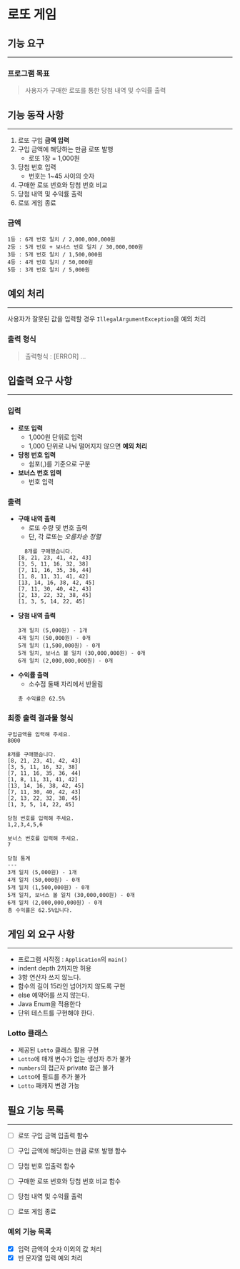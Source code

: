 # 로또 게임

## 기능 요구 
---

### 프로그램 목표

>사용자가 구매한 로또를 통한 당첨 내역 및 수익률 출력


## **기능 동작 사항**
---
1. 로또 구입 **금액 입력**
2. 구입 금액에 해당하는 만큼 로또 발행
   - 로또 1장 = 1,000원
3. 당첨 번호 입력
    - 번호는 1~45 사이의 숫자
4. 구매한 로또 번호와 당첨 번호 비교
5. 당첨 내역 및 수익률 출력
6. 로또 게임 종료


### 금액
```
1등 : 6개 번호 일치 / 2,000,000,000원
2등 : 5개 번호 + 보너스 번호 일치 / 30,000,000원
3등 : 5개 번호 일치 / 1,500,000원
4등 : 4개 번호 일치 / 50,000원
5등 : 3개 번호 일치 / 5,000원
```


## **예외 처리**
---
사용자가 잘못된 값을 입력할 경우 `IllegalArgumentException`을 예외 처리

### **출력 형식**
>출력형식 : [ERROR] ...


## **입출력 요구 사항**
---
### **입력**

+ **로또 입력**
  + 1,000원 단위로 입력
  + 1,000 단위로 나눠 떨어지지 않으면 **예외 처리**
+ **당청 번호 입력**
  + 쉼포(,)를 기준으로 구분
+ **보너스 번호 입력**
  + 번호 입력

### **출력**
+ **구매 내역 출력**
  + 로또 수량 및 번호 출력
  + 단, 각 로또는 *오름차순 정렬*
  ```
    8개를 구매했습니다.
  [8, 21, 23, 41, 42, 43] 
  [3, 5, 11, 16, 32, 38] 
  [7, 11, 16, 35, 36, 44] 
  [1, 8, 11, 31, 41, 42] 
  [13, 14, 16, 38, 42, 45] 
  [7, 11, 30, 40, 42, 43] 
  [2, 13, 22, 32, 38, 45] 
  [1, 3, 5, 14, 22, 45]
  ```
+ **당첨 내역 출력**
  ```
  3개 일치 (5,000원) - 1개
  4개 일치 (50,000원) - 0개
  5개 일치 (1,500,000원) - 0개
  5개 일치, 보너스 볼 일치 (30,000,000원) - 0개
  6개 일치 (2,000,000,000원) - 0개
  ``` 
+ **수익률 출력**
  + 소수점 둘째 자리에서 반올림
  ```
  총 수익률은 62.5%
  ```

### 최종 출력 결과물 형식
```
구입금액을 입력해 주세요.
8000

8개를 구매했습니다.
[8, 21, 23, 41, 42, 43] 
[3, 5, 11, 16, 32, 38] 
[7, 11, 16, 35, 36, 44] 
[1, 8, 11, 31, 41, 42] 
[13, 14, 16, 38, 42, 45] 
[7, 11, 30, 40, 42, 43] 
[2, 13, 22, 32, 38, 45] 
[1, 3, 5, 14, 22, 45]

당첨 번호를 입력해 주세요.
1,2,3,4,5,6

보너스 번호를 입력해 주세요.
7

당첨 통계
---
3개 일치 (5,000원) - 1개
4개 일치 (50,000원) - 0개
5개 일치 (1,500,000원) - 0개
5개 일치, 보너스 볼 일치 (30,000,000원) - 0개
6개 일치 (2,000,000,000원) - 0개
총 수익률은 62.5%입니다.
```

## 게임 외 요구 사항
---
- 프로그램 시작점 : `Application`의 `main()`
- indent depth 2까지만 허용
- 3항 연산자 쓰지 않느다.
- 함수의 길이 15라인 넘어가지 않도록 구현
- else 예약어를 쓰지 않는다.
- Java Enum을 적용한다
- 단위 테스트를 구현해야 한다.

### Lotto 클래스
- 제공된 `Lotto` 클래스 활용 구현
- `Lotto`에 매개 변수가 없는 생성자 추가 불가
- `numbers`의 접근자 private 접근 불가
- `Lott`o에 필드를 추가 불가
- `Lotto` 패캐지 변경 가능

## 필요 기능 목록
---
- [ ] 로또 구입 금액 입출력 함수
- [ ] 구입 금액에 해당하는 만큼 로또 발행 함수
- [ ] 당첨 번호 입출력 함수
- [ ] 구매한 로또 번호와 당첨 번호 비교 함수
- [ ] 당첨 내역 및 수익률 출력 
- [ ] 로또 게임 종료


### **예외 기능 목록**
- [X] 입력 금액의 숫자 이외의 값 처리
- [X] 빈 문자열 입력 예외 처리